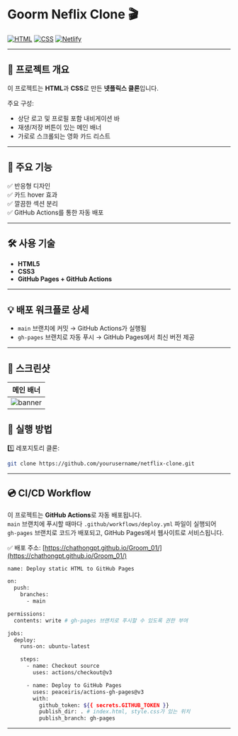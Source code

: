 # Goorm Neflix Clone 🎬

[![HTML](https://img.shields.io/badge/HTML-5-orange.svg)](https://developer.mozilla.org/ko/docs/Web/HTML)
[![CSS](https://img.shields.io/badge/CSS-3-blue.svg)](https://developer.mozilla.org/ko/docs/Web/CSS)
[![Netlify](https://img.shields.io/badge/CI/CD-GitHubPages-brightgreen.svg)](https://yourusername.github.io/netflix-clone/)

---

## 📌 프로젝트 개요

이 프로젝트는 **HTML**과 **CSS**로 만든 **넷플릭스 클론**입니다.  

주요 구성:
- 상단 로고 및 프로필 포함 내비게이션 바
- 재생/저장 버튼이 있는 메인 배너
- 가로로 스크롤되는 영화 카드 리스트

---

## 📂 주요 기능

✅ 반응형 디자인  
✅ 카드 hover 효과  
✅ 깔끔한 섹션 분리  
✅ GitHub Actions를 통한 자동 배포

---

## 🛠 사용 기술

- **HTML5**
- **CSS3**
- **GitHub Pages + GitHub Actions**

---

## 💡 배포 워크플로 상세

- `main` 브랜치에 커밋 → GitHub Actions가 실행됨
- `gh-pages` 브랜치로 자동 푸시 → GitHub Pages에서 최신 버전 제공

---

## 📸 스크린샷

| 메인 배너  | 
| ---------- |
| ![banner](https://github.com/user-attachments/assets/d79d97df-0c85-4a4d-9085-4aab197849c1) |

## 🚀 실행 방법

1️⃣ 레포지토리 클론:
```bash
git clone https://github.com/yourusername/netflix-clone.git
```
---
## 💿 CI/CD Workflow

이 프로젝트는 **GitHub Actions**로 자동 배포됩니다.  
`main` 브랜치에 푸시할 때마다 `.github/workflows/deploy.yml` 파일이 실행되어  
`gh-pages` 브랜치로 코드가 배포되고, GitHub Pages에서 웹사이트로 서비스됩니다.

✅ 배포 주소: [https://chathongpt.github.io/Groom_01/](https://chathongpt.github.io/Groom_01/)

```bash
name: Deploy static HTML to GitHub Pages

on:
  push:
    branches:
      - main

permissions:
  contents: write # gh-pages 브랜치로 푸시할 수 있도록 권한 부여

jobs:
  deploy:
    runs-on: ubuntu-latest

    steps:
      - name: Checkout source
        uses: actions/checkout@v3

      - name: Deploy to GitHub Pages
        uses: peaceiris/actions-gh-pages@v3
        with:
          github_token: ${{ secrets.GITHUB_TOKEN }}
          publish_dir: . # index.html, style.css가 있는 위치
          publish_branch: gh-pages

```
---
